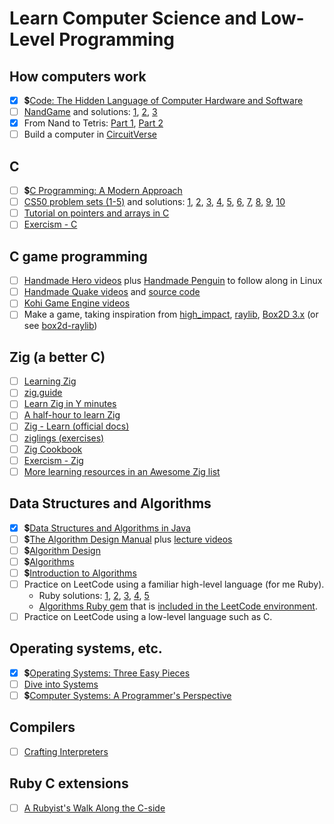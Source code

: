 # Learn Computer Science and Low-Level Programming

## How computers work

- [x] 💲[Code: The Hidden Language of Computer Hardware and Software](https://www.informit.com/store/code-the-hidden-language-of-computer-hardware-and-software-9780137909100)
- [ ] [NandGame](https://nandgame.com) and solutions: [1](https://www.reddit.com/r/nandgame_u/wiki/index/level-solutions/), [2](https://github.com/timlg07/NandGame-Solutions/blob/master/Solutions.md), [3](https://github.com/simsieg/nandgame-solutions)
- [x] From Nand to Tetris: [Part 1](https://www.coursera.org/learn/build-a-computer), [Part 2](https://www.coursera.org/learn/nand2tetris2)
- [ ] Build a computer in [CircuitVerse](https://circuitverse.org/)

## C

- [ ] 💲[C Programming: A Modern Approach](http://knking.com/books/c2/index.html)
- [ ] [CS50 problem sets (1-5)](https://cs50.harvard.edu/x/2024/psets/) and solutions: [1](https://github.com/BogdanOtava/CS50x), [2](https://github.com/kylekce/CS50x-2023), [3](https://github.com/VerisimilitudeX/CS50), [4](https://github.com/gionet/CS50-2023), [5](https://github.com/yasingunay/CS50x), [6](https://github.com/csfive/CS50x), [7](https://github.com/evieran/CS50-Solutions), [8](https://github.com/Aadv1k/cs50/tree/master/Introduction_To_Computer_Science), [9](https://github.com/uxdruh/cs50x-2024), [10](https://github.com/vncsmnl/CS50X)
- [ ] [Tutorial on pointers and arrays in C](https://github.com/jflaherty/ptrtut13)
- [ ] [Exercism - C](https://exercism.org/tracks/c)

## C game programming

- [ ] [Handmade Hero videos](https://handmadehero.org/) plus [Handmade Penguin](https://davidgow.net/handmadepenguin/) to follow along in Linux
- [ ] [Handmade Quake videos](https://www.dropbox.com/scl/fo/l6nqvbl5v0snbd7vo2c7x/AHnBbVV6SUDYIJPSH_jGfaQ?rlkey=osvqri75z18xcds8tsi31enfg&e=1&dl=0) and [source code](https://github.com/Kobzol/handmade-quake)
- [ ] [Kohi Game Engine videos](https://www.youtube.com/playlist?list=PLv8Ddw9K0JPg1BEO-RS-0MYs423cvLVtj)
- [ ] Make a game, taking inspiration from [high_impact](https://phoboslab.org/log/2024/08/high_impact), [raylib](https://www.raylib.com/), [Box2D 3.x](https://github.com/erincatto/box2c) (or see [box2d-raylib](https://github.com/erincatto/box2d-raylib))

## Zig (a better C)

- [ ] [Learning Zig](https://www.openmymind.net/learning_zig/)
- [ ] [zig.guide](https://zig.guide/)
- [ ] [Learn Zig in Y minutes](https://learnxinyminutes.com/docs/zig/)
- [ ] [A half-hour to learn Zig](https://gist.github.com/ityonemo/769532c2017ed9143f3571e5ac104e50)
- [ ] [Zig - Learn (official docs)](https://ziglang.org/learn/)
- [ ] [ziglings (exercises)](https://codeberg.org/ziglings/exercises/)
- [ ] [Zig Cookbook](https://github.com/zigcc/zig-cookbook)
- [ ] [Exercism - Zig](https://exercism.org/tracks/zig)
- [ ] [More learning resources in an Awesome Zig list](https://github.com/C-BJ/awesome-zig#learning)

## Data Structures and Algorithms

- [x] 💲[Data Structures and Algorithms in Java](https://www.amazon.com/Data-Structures-Algorithms-Java-2nd/dp/0672324539)
- [ ] 💲[The Algorithm Design Manual](https://www.algorist.com/) plus [lecture videos](https://www3.cs.stonybrook.edu/~skiena/373/videos/)
- [ ] 💲[Algorithm Design](https://www.cs.princeton.edu/~wayne/kleinberg-tardos/)
- [ ] 💲[Algorithms](https://algs4.cs.princeton.edu/home/)
- [ ] 💲[Introduction to Algorithms](http://mitpress.mit.edu/9780262046305/introduction-to-algorithms/)
- [ ] Practice on LeetCode using a familiar high-level language (for me Ruby).
  - Ruby solutions: [1](https://github.com/ACEMerlin/leetcode-ruby), [2](https://github.com/remy727/leetcode), [3](https://github.com/ganeshskudva/Leetcode-Ruby), [4](https://github.com/acearth/LeetCodePractice), [5](https://github.com/catluri/Leetcode-Ruby)
  - [Algorithms Ruby gem](https://github.com/kanwei/algorithms) that is [included in the LeetCode environment](https://support.leetcode.com/hc/en-us/articles/360011833974-What-are-the-environments-for-the-programming-languages).
- [ ] Practice on LeetCode using a low-level language such as C.

## Operating systems, etc.
- [x] 💲[Operating Systems: Three Easy Pieces](http://pages.cs.wisc.edu/~remzi/OSTEP/)
- [ ] [Dive into Systems](https://diveintosystems.org/singlepage)
- [ ] 💲[Computer Systems: A Programmer's Perspective](https://csapp.cs.cmu.edu/)

## Compilers

- [ ] [Crafting Interpreters](https://craftinginterpreters.com/)

## Ruby C extensions

- [ ] [A Rubyist's Walk Along the C-side](https://blog.peterzhu.ca/ruby-c-ext/)
